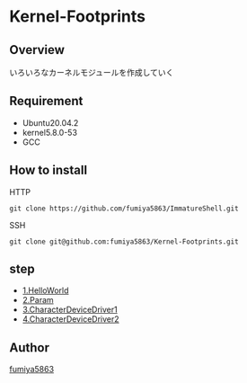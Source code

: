 # Kernel-Footprints

## Overview
いろいろなカーネルモジュールを作成していく

## Requirement
- Ubuntu20.04.2
- kernel5.8.0-53
- GCC

## How to install

HTTP
```shell
git clone https://github.com/fumiya5863/ImmatureShell.git
```

SSH
```shell
git clone git@github.com:fumiya5863/Kernel-Footprints.git
```

## step
- [1.HelloWorld](https://github.com/fumiya5863/Kernel-Footprints/tree/main/HelloWorld)
- [2.Param](https://github.com/fumiya5863/Kernel-Footprints/tree/main/Param)
- [3.CharacterDeviceDriver1](https://github.com/fumiya5863/Kernel-Footprints/tree/main/CharacterDeviceDriver1)
- [4.CharacterDeviceDriver2](https://github.com/fumiya5863/Kernel-Footprints/tree/main/CharacterDeviceDriver2)

## Author
[fumiya5863](https://github.com/fumiya5863)
